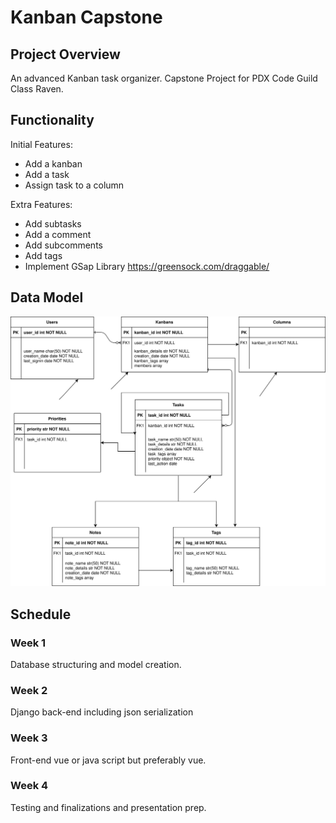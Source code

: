 # Kanban Capstone

## Project Overview

An advanced Kanban task organizer. Capstone Project for PDX Code Guild Class Raven.

## Functionality

Initial Features:

- Add a kanban
- Add a task
- Assign task to a column

Extra Features:

- Add subtasks
- Add a comment
- Add subcomments
- Add tags
- Implement GSap Library <https://greensock.com/draggable/>

## Data Model

![Data Model](images/Kanban%20Captstone%20Diagram.drawio.svg)

## Schedule

### Week 1

Database structuring and model creation.

### Week 2

Django back-end including json serialization

### Week 3

Front-end vue or java script but preferably vue.

### Week 4

Testing and finalizations and presentation prep.
